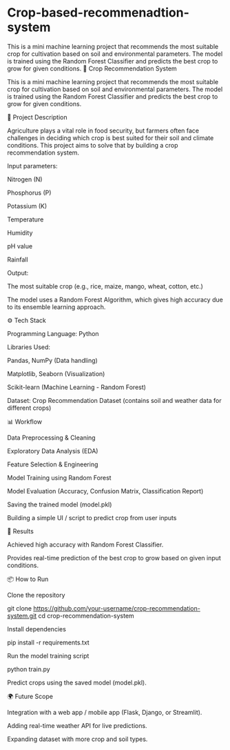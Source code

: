 # Crop-based-recommenadtion-system
This is a mini machine learning project that recommends the most suitable crop for cultivation based on soil and environmental parameters. The model is trained using the Random Forest Classifier and predicts the best crop to grow for given conditions.
🌱 Crop Recommendation System

This is a mini machine learning project that recommends the most suitable crop for cultivation based on soil and environmental parameters. The model is trained using the Random Forest Classifier and predicts the best crop to grow for given conditions.

🚀 Project Description

Agriculture plays a vital role in food security, but farmers often face challenges in deciding which crop is best suited for their soil and climate conditions. This project aims to solve that by building a crop recommendation system.

Input parameters:

Nitrogen (N)

Phosphorus (P)

Potassium (K)

Temperature

Humidity

pH value

Rainfall

Output:

The most suitable crop (e.g., rice, maize, mango, wheat, cotton, etc.)

The model uses a Random Forest Algorithm, which gives high accuracy due to its ensemble learning approach.

⚙️ Tech Stack

Programming Language: Python

Libraries Used:

Pandas, NumPy (Data handling)

Matplotlib, Seaborn (Visualization)

Scikit-learn (Machine Learning - Random Forest)

Dataset: Crop Recommendation Dataset (contains soil and weather data for different crops)

📊 Workflow

Data Preprocessing & Cleaning

Exploratory Data Analysis (EDA)

Feature Selection & Engineering

Model Training using Random Forest

Model Evaluation (Accuracy, Confusion Matrix, Classification Report)

Saving the trained model (model.pkl)

Building a simple UI / script to predict crop from user inputs

🎯 Results

Achieved high accuracy with Random Forest Classifier.

Provides real-time prediction of the best crop to grow based on given input conditions.

📦 How to Run

Clone the repository

git clone https://github.com/your-username/crop-recommendation-system.git
cd crop-recommendation-system


Install dependencies

pip install -r requirements.txt


Run the model training script

python train.py


Predict crops using the saved model (model.pkl).

🌍 Future Scope

Integration with a web app / mobile app (Flask, Django, or Streamlit).

Adding real-time weather API for live predictions.

Expanding dataset with more crop and soil types.
